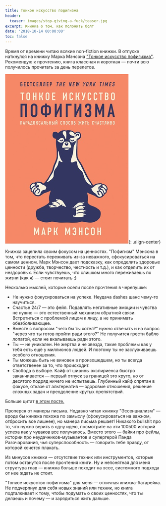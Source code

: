 ```yaml
---
title: Тонкое искусство пофигизма
header:
  teaser: images/stop-giving-a-fuck/teaser.jpg
excerpt: Книжка о том, как положить болт
date: '2018-10-14 00:00:00'
toc: false
---
```


Время от времени читаю всякие non-fiction книжки. В отпуске наткнулся на книжку Марка Мэнсона ["Тонкое искуccтво пофигизма"](https://www.ozon.ru/context/detail/id/141536702/). Рекомендую к прочтению, книга классная и короткая — почти всю получилось прочитать за день перелетов.

![Тонкое искусство пофигизма](/images/stop-giving-a-fuck/teaser.jpg 'Тонкое искусство пофигизма'){: .align-center}

Книжка зацепила своим фокусом на ценностях. "Пофигизм" Мэнсона в том, что перестать переживать из-за неважного, сфокусироваться на самом ценном. 
Марк Мэнсон дает подсказку, как определить здоровые ценности (дружба, творчество, честность и т.д.), и как отделить их от нездоровых. Если чувствуешь, что слишком много переживаешь по жизни (как я) — стоит почитать ;)

Несколько мыслей, которые осели после прочтения в черепушке:
- Не нужно фокусироваться на успехе. Неудача dashes шанс чему-то научиться.
- Счастье 24/7 — это фейл. Подавлять негативные эмоции и чувства не нужно — это естественный механизм обратной связи. Встретиться с проблемой лицом к лицу, а не принимать обезболивающее.
- Вместе с вопросом "чего бы ты хотел?" нужно отвечать и на вопрос "через что ты готов пройти ради этого?" Не получится грести бабло лопатой, если не вкалываешь ради этого.
- Ты — не уникален. Не жертва и не звезда, такие проблемы как у тебя есть ещё у миллионов людей. И поэтому ты не заслуживаешь особого отношения.
- Ты можешь быть не виновен в произошедшем, но ты всегда ответственен за то, что происходит.
- Свобода в выборе. Кайф от ширины экспириенса быстро заканчивается — первый отпуск за границей это круто, но от десятого подряд ничего не испытаешь. Глубинный кайф спрятан в фокусе, отказе от альтернатив — здоровые отношения, решение сложных задач и преодоление крутых препятствий.

Больше цитат [в этом посте.](https://medium.com/non-fiction-in-short/27-%D1%86%D0%B8%D1%82%D0%B0%D1%82-%D1%82%D0%BE%D0%BD%D0%BA%D0%BE%D0%B5-%D0%B8%D1%81%D0%BA%D1%83%D1%81%D1%81%D1%82%D0%B2%D0%BE-%D0%BF%D0%BE%D1%84%D0%B8%D0%B3%D0%B8%D0%B7%D0%BC%D0%B0-%D0%BF%D0%B0%D1%80%D0%B0%D0%B4%D0%BE%D0%BA%D1%81%D0%B0%D0%BB%D1%8C%D0%BD%D1%8B%D0%B9-%D1%81%D0%BF%D0%BE%D1%81%D0%BE%D0%B1-%D0%B6%D0%B8%D1%82%D1%8C-%D1%81%D1%87%D0%B0%D1%81%D1%82%D0%BB%D0%B8%D0%B2%D0%BE-%D0%BC%D0%B0%D1%80%D0%BA-%D0%BC%D1%8D%D0%BD%D1%81%D0%BE%D0%BD-9c26d4d959d3)

Проперся от манеры письма. Недавно читал книжку "Эссенциализм" — вроде бы книжка похожа по замыслу (сфокусироваться на важном, отбросить все лишнее), но манера письма решает! Никакого bullshit про то, что нужно верить в одну идею, посмотрите на эти 100500 историй успеха как у чуваков все получалось. Вместо этого — байки про фейлы, истории про неудачников-музыкантов и супергерой Панда Разочарования, чья суперспособность — говорить тебе правду, от которой хочется плакать.

Из минусов книжки — отсутствие техник или инструментов, которые потом останутся после прочтения книги. Ну и непонятная для меня структура глав — книжка больше походит на эссе, системного подхода от нее ждать не стоит.

"Тонкое искусство пофигизма" для меня — отличная книжка-батарейка. Не подчерпнул для себя новых знаний или техник, но книга подталкивает к тому, чтобы подумать о своих ценностях, что ты делаешь и почему — и зарядиться жить дальше.
